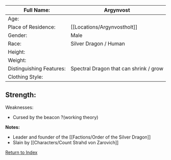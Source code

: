 | Full Name: | Argynvost |
| ---------- | --------- |
| Age:       |           |
|Place of Residence: |[[Locations/Argynvostholt]]|
|Gender: |Male|
|Race: |Silver Dragon / Human|
|Height:||
|Weight:||
|Distinguishing Features: |Spectral Dragon that can shrink / grow|
|Clothing Style:||

Strength:
 -
Weaknesses:
 - Cursed by the beacon ?(working theory)

**Notes:**
- Leader and founder of the [[Factions/Order of the Silver Dragon]]
- Slain by [[Characters/Count Strahd von Zarovich]]

[Return to Index](_index)
